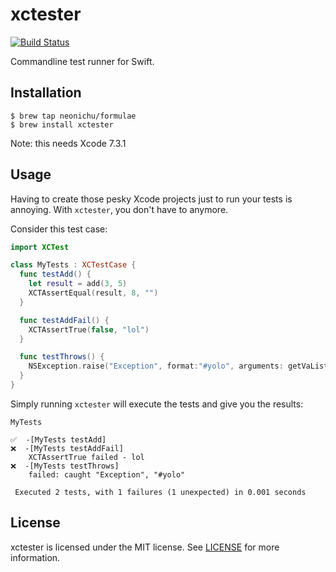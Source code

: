 # xctester

[![Build Status](http://img.shields.io/travis/neonichu/xctester.svg?style=flat)](https://travis-ci.org/neonichu/xctester)

Commandline test runner for Swift.

## Installation

```
$ brew tap neonichu/formulae
$ brew install xctester
```

Note: this needs Xcode 7.3.1

## Usage

Having to create those pesky Xcode projects just to run your tests is
annoying. With `xctester`, you don't have to anymore.

Consider this test case:

```swift
import XCTest

class MyTests : XCTestCase {
  func testAdd() {
    let result = add(3, 5)
    XCTAssertEqual(result, 8, "")
  }

  func testAddFail() {
    XCTAssertTrue(false, "lol")
  }

  func testThrows() {
    NSException.raise("Exception", format:"#yolo", arguments: getVaList([]))
  }
}
```

Simply running `xctester` will execute the tests and give you the results:

```
MyTests

✅  -[MyTests testAdd]
❌  -[MyTests testAddFail]
	XCTAssertTrue failed - lol
❌  -[MyTests testThrows]
	failed: caught "Exception", "#yolo"

 Executed 2 tests, with 1 failures (1 unexpected) in 0.001 seconds
```

## License

xctester is licensed under the MIT license. See [LICENSE](LICENSE) for
more information.

